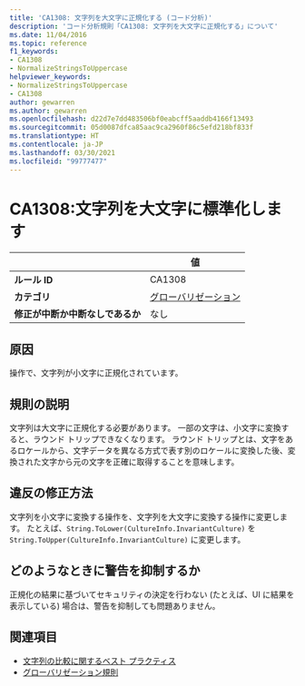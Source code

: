 ```yaml
---
title: 'CA1308: 文字列を大文字に正規化する (コード分析)'
description: 'コード分析規則「CA1308: 文字列を大文字に正規化する」について'
ms.date: 11/04/2016
ms.topic: reference
f1_keywords:
- CA1308
- NormalizeStringsToUppercase
helpviewer_keywords:
- NormalizeStringsToUppercase
- CA1308
author: gewarren
ms.author: gewarren
ms.openlocfilehash: d22d7e7dd483506bf0eabcff5aaddb4166f13493
ms.sourcegitcommit: 05d0087dfca85aac9ca2960f86c5efd218bf833f
ms.translationtype: HT
ms.contentlocale: ja-JP
ms.lasthandoff: 03/30/2021
ms.locfileid: "99777477"
---
```

# <a name="ca1308-normalize-strings-to-uppercase"></a>CA1308:文字列を大文字に標準化します

| | 値 |
|-|-|
| **ルール ID** |CA1308|
| **カテゴリ** |[グローバリゼーション](globalization-warnings.md)|
| **修正が中断か中断なしであるか** |なし|

## <a name="cause"></a>原因

操作で、文字列が小文字に正規化されています。

## <a name="rule-description"></a>規則の説明

文字列は大文字に正規化する必要があります。 一部の文字は、小文字に変換すると、ラウンド トリップできなくなります。 ラウンド トリップとは、文字をあるロケールから、文字データを異なる方式で表す別のロケールに変換した後、変換された文字から元の文字を正確に取得することを意味します。

## <a name="how-to-fix-violations"></a>違反の修正方法

文字列を小文字に変換する操作を、文字列を大文字に変換する操作に変更します。 たとえば、`String.ToLower(CultureInfo.InvariantCulture)` を `String.ToUpper(CultureInfo.InvariantCulture)` に変更します。

## <a name="when-to-suppress-warnings"></a>どのようなときに警告を抑制するか

正規化の結果に基づいてセキュリティの決定を行わない (たとえば、UI に結果を表示している) 場合は、警告を抑制しても問題ありません。

## <a name="see-also"></a>関連項目

- [文字列の比較に関するベスト プラクティス](../../../standard/base-types/best-practices-strings.md)
- [グローバリゼーション規則](globalization-warnings.md)
